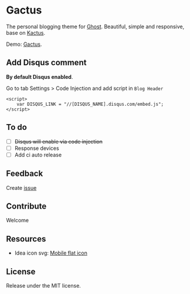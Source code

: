 # Gactus

The personal blogging theme for [Ghost](http://github.com/hngiang/Gactus/). Beautiful, simple and responsive, base on [Kactus](https://github.com/nickbalestra/kactus).

Demo: [Gactus](http://blog.gingerich.io).

## Add Disqus comment

**By default Disqus enabled**.

Go to tab Settings > Code Injection and add script in `Blog Header`

```
<script>
    var DISQUS_LINK = "//[DISQUS_NAME].disqus.com/embed.js";
</script>
```

## To do

- [ ] ~~Disqus will enable via code injection~~
- [ ] Response devices
- [ ] Add ci auto release

## Feedback

Create [issue](https://github.com/hngiang/Gactus/issues)

## Contribute

Welcome

## Resources

- Idea icon svg: [Mobile flat icon](https://mobiriseicons.com/)

## License

Release under the MIT license.

